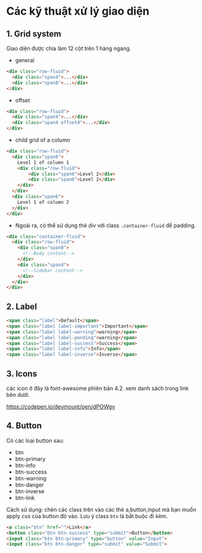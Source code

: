 # Các kỹ thuật xử lý giao diện
## 1. Grid system
Giao diện được chia làm 12 cột trên 1 hàng ngang.

* general

```html
<div class="row-fluid">
  <div class="span4">...</div>
  <div class="span8">...</div>
</div>
```

* offset

```html
<div class="row-fluid">
  <div class="span4">...</div>
  <div class="span4 offset4">...</div>
</div>
```

* child grid of a column 

```html
<div class="row-fluid">
  <div class="span6">
    Level 1 of column 1
    <div class="row-fluid">
        <div class="span6">Level 2</div>
        <div class="span6">Level 2</div>
    </div>
  </div>
  <div class="span6">
    Level 1 of column 2
  </div>
</div>
```

* Ngoài ra, có thể sử dụng thẻ div với class `.container-fluid` để padding.

```html
<div class="container-fluid">
  <div class="row-fluid">
    <div class="span8">
      <!--Body content-->
    </div>
    <div class="span4">
      <!--Sidebar content-->
    </div>
  </div>
</div>
```

## 2. Label

```html
<span class="label">Default</span>
<span class="label label-important">Important</span>
<span class="label label-warning">warning</span>
<span class="label label-pending">warning</span>
<span class="label label-success">Success</span>
<span class="label label-info">Info</span>
<span class="label label-inverse">Inverse</span>
```

## 3. Icons

các icon ở đây là font-awesome phiên bản 4.2. xem danh sách trong link bên dưới.

https://codepen.io/devmount/pen/dPOWgv

## 4. Button

Có các loại button sau: 
- btn
- btn-primary
- btn-info
- btn-success
- btn-warning
- btn-danger
- btn-inverse
- btn-link 

Cách sử dụng: chèn các class trên vào các thẻ a,button,input mà bạn muốn apply css của button đó vào. Lưu ý class `btn` là bắt buộc đi kèm.

```html
<a class="btn" href="">Link</a>
<button class="btn btn-success" type="submit">Button</button>
<input class="btn btn-primary" type="button" value="Input">
<input class="btn btn-danger" type="submit" value="Submit">
```

